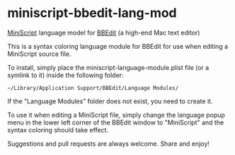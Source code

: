 # miniscript-bbedit-lang-mod
[MiniScript](https://miniscript.org) language model for [BBEdit](https://www.barebones.com/products/bbedit/) (a high-end Mac text editor)

This is a syntax coloring language module for BBEdit for use when editing a MiniScript source file.

To install, simply place the miniscript-language-module.plist file (or a symlink to it) inside the following folder:

`~/Library/Application Support/BBEdit/Language Modules/`

If the "Language Modules" folder does not exist, you need to create it.

To use it when editing a MiniScript file, simply change the language popup menu in the lower left corner of the BBEdit window to "MiniScript" and the syntax coloring should take effect.

Suggestions and pull requests are always welcome.  Share and enjoy!

